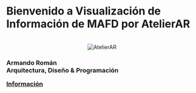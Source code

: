# Bienvenido a Visualización de Información de MAFD por AtelierAR
<br>
<center><img src="https://mir-s3-cdn-cf.behance.net/user/115/4468f11701997.5f2597be7fe80.jpg" alt="AtelierAR"></center>
<h3>
Armando Román
<br>
Arquitectura, Diseño & Programación
<br>

[Información](about.md)
